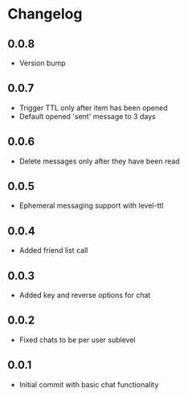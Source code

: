 # Changelog

## 0.0.8

* Version bump

## 0.0.7

* Trigger TTL only after item has been opened
* Default opened 'sent' message to 3 days

## 0.0.6

* Delete messages only after they have been read

## 0.0.5

* Ephemeral messaging support with level-ttl

## 0.0.4

* Added friend list call

## 0.0.3

* Added key and reverse options for chat

## 0.0.2

* Fixed chats to be per user sublevel

## 0.0.1

* Initial commit with basic chat functionality
